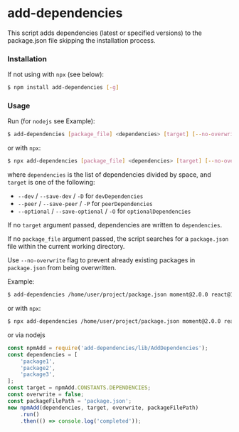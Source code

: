 # add-dependencies

This script adds dependencies (latest or specified versions) to the package.json file skipping the installation process.

### Installation

If not using with `npx` (see below):

```sh
$ npm install add-dependencies [-g]
```

### Usage

Run (for `nodejs` see Example):

```sh
$ add-dependencies [package_file] <dependencies> [target] [--no-overwrite]
```

or with `npx`:

```sh
$ npx add-dependencies [package_file] <dependencies> [target] [--no-overwrite]
```

where `dependencies` is the list of dependencies divided by space, and `target` is one of the following:
* `--dev` / `--save-dev` / `-D` for `devDependencies`
* `--peer` / `--save-peer` / `-P` for `peerDependencies`
* `--optional` / `--save-optional` / `-O` for `optionalDependencies`

If no `target` argument passed, dependencies are written to `dependencies`.

If no `package_file` argument passed, the script searches for a `package.json` file within the current working directory.

Use `--no-overwrite` flag to prevent already existing packages in `package.json` from being overwritten.

Example:

```sh
$ add-dependencies /home/user/project/package.json moment@2.0.0 react@16.8 redux eslint --dev
```

or with `npx`:

```sh
$ npx add-dependencies /home/user/project/package.json moment@2.0.0 react@16.8 redux eslint --dev
```

or via nodejs

```js
const npmAdd = require('add-dependencies/lib/AddDependencies');
const dependencies = [
    'package1',
    'package2',
    'package3',
];
const target = npmAdd.CONSTANTS.DEPENDENCIES;
const overwrite = false;
const packageFilePath = 'package.json';
new npmAdd(dependencies, target, overwrite, packageFilePath)
    .run()
    .then(() => console.log('completed'));
```